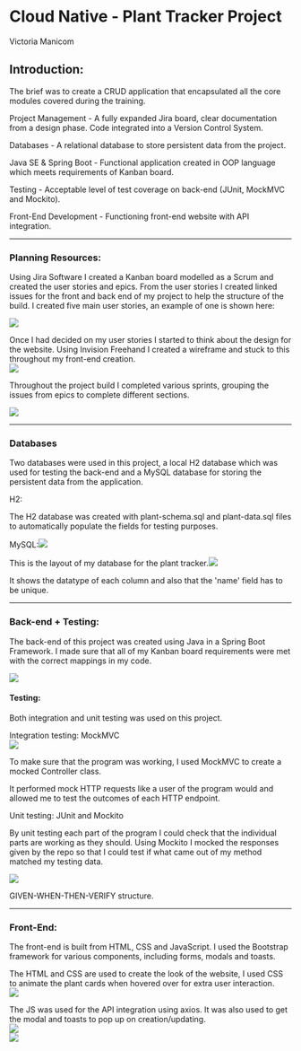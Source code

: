 Cloud Native - Plant Tracker Project
====================================

Victoria Manicom

Introduction:
-------------

The brief was to create a CRUD application that encapsulated all the core modules covered during the training.

Project Management - A fully expanded Jira board, clear documentation from a design phase. Code integrated into a Version Control System.

Databases - A relational database to store persistent data from the project.

Java SE & Spring Boot - Functional application created in OOP language which meets requirements of Kanban board.

Testing - Acceptable level of test coverage on back-end (JUnit, MockMVC and Mockito).

Front-End Development - Functioning front-end website with API integration.

* * * * *

### Planning Resources:

Using Jira Software I created a Kanban board modelled as a Scrum and created the user stories and epics. From the user stories I created linked issues for the front and back end of my project to help the structure of the build. I created five main user stories, an example of one is shown here:

![](https://lh3.googleusercontent.com/RDrA8BVZv2sA0I91_k98xpIM5lXEiPPS8VPO0fVjeMINmo7uQ60rj-_ZqfzKtA-t8XYjl3fUXc0LAw_bkR03gxQvVOWGF8it5d1M2pkNdV9yD2X0Hh4NzU2hkT49HDPohQOd8zFd)

Once I had decided on my user stories I started to think about the design for the website. Using Invision Freehand I created a wireframe and stuck to this throughout my front-end creation.\
![](https://lh5.googleusercontent.com/ixIZQUgbbTQBQqo3VKWz5vttJ7cLR2fVkTd1Y33cAxTx0JX6PqTcCwhJSv6sc04d2W1iWoHRp_bF-DPwjDM5OGer6FP8dMBtbcWFqdYPp0aDOjPOCPD5Sz5sLYNWD5vVvtTl4_Mc)

Throughout the project build I completed various sprints, grouping the issues from epics to complete different sections.

![](https://lh6.googleusercontent.com/sN428wmx3-QxizkfNOStiIjTWaxsyEGCqtzF_3eqY5tGEg29l7iuC07PvwSwU7T7gr955TXQWr7Sw-MV9syxSO_W-rdP-k1YTYhSGpP0KEyWl6nkEx5DZ4te-WlxOeV4xvxEMd3D)

* * * * *

### Databases

Two databases were used in this project, a local H2 database which was used for testing the back-end and a MySQL database for storing the persistent data from the application.

H2:

The H2 database was created with plant-schema.sql and plant-data.sql files to automatically populate the fields for testing purposes.

MySQL:![](https://lh4.googleusercontent.com/c6HPVD5UJE7-4yMkp7pWo_2WIdd_RoZxVW1ZHYbZLz1R31yUBEGHeSVVAYGnyUjqpX4QDcfZ1iKuFaZE4yf9PYFj4zJKYeqlMxmlrU_Ew2cLpLFIK5U9U5rsnHRUI7Sr4tOg1vGQ)

This is the layout of my database for the plant tracker.![](https://lh5.googleusercontent.com/MaP8RKoTEaXjU4FQCz7LChlqU1FDtWemg_XefUvXUgOGaTiD2jBwjsbLBBnRGNiN6c29R9Rb-STcQpd2QAaMyWTYyQg_xTmvz43XXHNLDw6EEWngayvSQukWz6jEluC9WCp3iSAh)

It shows the datatype of each column and also that the 'name' field has to be unique.

* * * * *

### Back-end + Testing:

The back-end of this project was created using Java in a Spring Boot Framework. I made sure that all of my Kanban board requirements were met with the correct mappings in my code.

![](https://lh4.googleusercontent.com/3lqHWvWTZwx-yrqsHsXe5hn_YyjlA5x6Fg8IbVySVv2LlZI7SifJY8jBUsu0LQog6x92nF4ZzRbRBdZI-F_4MdVWcQI38LPBtHbLhomsw4pLhbjQsR6fBUCNHkve0XMP3V7CCbxy)

#### Testing:

Both integration and unit testing was used on this project.

Integration testing: MockMVC\
![](https://lh4.googleusercontent.com/eFd3quy2T8RZuh3mjpBMGv84zvQFkbIb255BBzic2MROstOFq4KgQtdD7HLoPoSDDyYFWPqpG4M_lLnQQYdzCldqAb2EEhDpZ-xzPkY6uQ9RT4XDJ9JcfIDijlNHCxIrXRXe99_l)

To make sure that the program was working, I used MockMVC to create a mocked Controller class.

It performed mock HTTP requests like a user of the program would and allowed me to test the outcomes of each HTTP endpoint.

Unit testing: JUnit and Mockito

By unit testing each part of the program I could check that the individual parts are working as they should. Using Mockito I mocked the responses given by the repo so that I could test if what came out of my method matched my testing data.

![](https://lh6.googleusercontent.com/4cJFjIRKfRDFyyotmGI8snpLpZwBJeUpROH_ciNUy4FmlOJwwP2PjS1Q76ym2bPyFm-6O81LZTsRThKPrB908bxZBaZ9fvTgtRzvk2HnY2H4tAs2zUlOsq3gLEgun8yURT7nqcRH)

GIVEN-WHEN-THEN-VERIFY structure.

* * * * *

### Front-End:

The front-end is built from HTML, CSS and JavaScript. I used the Bootstrap framework for various components, including forms, modals and toasts.

The HTML and CSS are used to create the look of the website, I used CSS to animate the plant cards when hovered over for extra user interaction.\
![](https://lh4.googleusercontent.com/03_SLAbjwnCNTHhDvgEYJYmXhjUUIzMxn4BauCxT1TYVsrbP_dFk02a94idpkLIgZljLw4nY3r3X8kfKW8-hL5E3Pnsb37bkMVEJJU5gxjH8oxr7NgM7VOJDRZZTgr7j48iTJsU2)

The JS was used for the API integration using axios. It was also used to get the modal and toasts to pop up on creation/updating.\
![](https://lh3.googleusercontent.com/OctetUULYWPzih9ZkTBcZfUj76zcX-bzTKPeA5Lw043hmewq7J2WWXKRaq6-9ZhYyQYEWzYvwG3bWSSa9PYHvd_abYl-QFo34-xBVToRCeb2HudeCju6ODOsSNMVInD8SvoU_uF3)\
![](https://lh5.googleusercontent.com/aGOgfJLdtWOC4p5xw3lv3lLR-t-oqNpE2GQq5jXjgAJCIAKYnJVOrkrTwAAlxn5WMePT3ttvd2RBERW8crgnpEcm6-PzC2Ei8T0pWs-ZoKPaK7IPi70Tp9vNlFnONonUYU_VZfj0)

